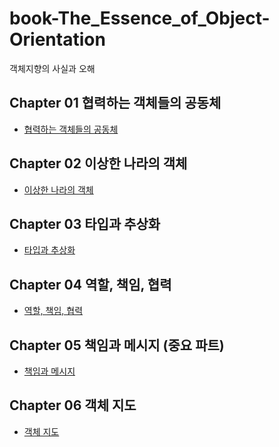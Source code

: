 # book-The_Essence_of_Object-Orientation

객체지향의 사실과 오해

## Chapter 01 협력하는 객체들의 공동체

<ul>
    <li><a href="docs/협력하는 객체들의 공동체.md">협력하는 객체들의 공동체</a></li>
</ul>

## Chapter 02 이상한 나라의 객체

<ul>
    <li><a href="docs/이상한 나라의 객체.md">이상한 나라의 객체</a></li>
</ul>

## Chapter 03 타입과 추상화

<ul>
    <li><a href="docs/타입과 추상화.md">타입과 추상화</a></li>
</ul>

## Chapter 04 역할, 책임, 협력

<ul>
    <li><a href="docs/역할책임협력.md">역할, 책임, 협력</a></li>
</ul>

## Chapter 05 책임과 메시지 (중요 파트)

<ul>
    <li><a href="docs/책임과 메시지.md">책임과 메시지</a></li>
</ul>

## Chapter 06 객체 지도

<ul>
    <li><a href="docs/객체 지도.md">객체 지도</a></li>
</ul>